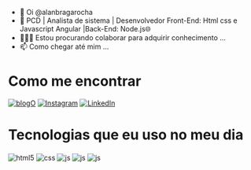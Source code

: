 - 👋 Oi  @alanbragarocha
- 👀 PCD | Analista de sistema | Desenvolvedor Front-End: Html css e Javascript Angular |Back-End: Node.js🌐
- 👨🏻‍💼 Estou procurando colaborar para adquirir conhecimento ...
- 📫 Como chegar até mim ...

<h1>Como me encontrar</h1>

[![blogO](https://img.shields.io/badge/Facebook-1877F2?style=for-the-badge&logo=facebook&logoColor=white)](https://www.facebook.com/alanbragarocha1)
[![Instagram](https://img.shields.io/badge/Instagram-E4405F?style=for-the-badge&logo=instagram&logoColor=white)](https://www.instagram.com/alanbragarocha/)
[![LinkedIn](https://img.shields.io/badge/LinkedIn-0077B5?style=for-the-badge&logo=linkedin&logoColor=white)](https://www.linkedin.com/in/alan-daumas-braga-rocha-pcd-50ab8927a/)

<h1>Tecnologias que eu uso no meu dia</h1>

<div style="display: inline_block">
  <img align="center" alt="html5" src="https://img.shields.io/badge/HTML5-E34F26?style=for-the-badge&logo=html5&logoColor=white" />
  <img align="center" alt="css" src="https://img.shields.io/badge/CSS3-1572B6?style=for-the-badge&logo=css3&logoColor=white" />
  <img align="center" alt="js" src="https://img.shields.io/badge/JavaScript-F7DF1E?style=for-the-badge&logo=javascript&logoColor=black" />
   <img align="center" alt="js" src="https://img.shields.io/badge/node.js-339933?style=for-the-badge&logo=Node.js&logoColor=white" />
  <img align="center" alt="js" src="https://img.shields.io/badge/angular-ff3131?style=for-the-badge&logo=angular&logoColor=black" />
